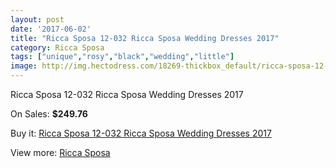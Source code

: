 ```yaml
---
layout: post
date: '2017-06-02'
title: "Ricca Sposa 12-032 Ricca Sposa Wedding Dresses 2017"
category: Ricca Sposa
tags: ["unique","rosy","black","wedding","little"]
image: http://img.hectodress.com/18269-thickbox_default/ricca-sposa-12-032-ricca-sposa-wedding-dresses-2013.jpg
---
```

Ricca Sposa 12-032 Ricca Sposa Wedding Dresses 2017

On Sales: **$249.76**
<a href="https://www.hectodress.com/ricca-sposa/8622-ricca-sposa-12-032-ricca-sposa-wedding-dresses-2013.html"><amp-img layout="responsive" width="600" height="600" src="//img.hectodress.com/18269-thickbox_default/ricca-sposa-12-032-ricca-sposa-wedding-dresses-2013.jpg" alt="Ricca Sposa 12-032 Ricca Sposa Wedding Dresses 2017 0" /></a>
<a href="https://www.hectodress.com/ricca-sposa/8622-ricca-sposa-12-032-ricca-sposa-wedding-dresses-2013.html"><amp-img layout="responsive" width="600" height="600" src="//img.hectodress.com/18270-thickbox_default/ricca-sposa-12-032-ricca-sposa-wedding-dresses-2013.jpg" alt="Ricca Sposa 12-032 Ricca Sposa Wedding Dresses 2017 1" /></a>

Buy it: [Ricca Sposa 12-032 Ricca Sposa Wedding Dresses 2017](https://www.hectodress.com/ricca-sposa/8622-ricca-sposa-12-032-ricca-sposa-wedding-dresses-2013.html "Ricca Sposa 12-032 Ricca Sposa Wedding Dresses 2017")

View more: [Ricca Sposa](https://www.hectodress.com/145-ricca-sposa "Ricca Sposa")